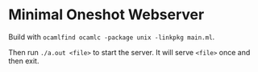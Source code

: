 # Minimal Oneshot Webserver

Build with `ocamlfind ocamlc -package unix -linkpkg main.ml`.

Then run `./a.out <file>` to start the server. It will serve `<file>` once and then exit.
